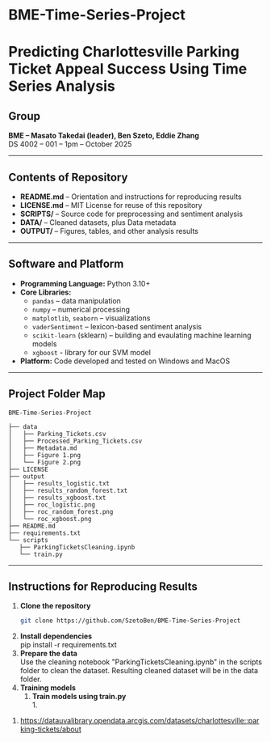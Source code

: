 # BME-Time-Series-Project
# Predicting Charlottesville Parking Ticket Appeal Success Using Time Series Analysis   

## Group  
**BME –  Masato Takedai (leader), Ben Szeto, Eddie Zhang**  
DS 4002 – 001 – 1pm – October 2025  

---

## Contents of Repository  
- **README.md** – Orientation and instructions for reproducing results  
- **LICENSE.md** – MIT License for reuse of this repository  
- **SCRIPTS/** – Source code for preprocessing and sentiment analysis  
- **DATA/** – Cleaned datasets, plus Data metadata 
- **OUTPUT/** – Figures, tables, and other analysis results  

---

## Software and Platform  
- **Programming Language:** Python 3.10+  
- **Core Libraries:**  
  - `pandas` – data manipulation  
  - `numpy` – numerical processing  
  - `matplotlib`, `seaborn` – visualizations  
  - `vaderSentiment` – lexicon-based sentiment analysis  
  - `scikit-learn` (sklearn) – building and evaulating machine learning models
  - `xgboost` - library for our SVM model 
- **Platform:** Code developed and tested on Windows and MacOS  

---

## Project Folder Map  
 ```
BME-Time-Series-Project

├── data
│   ├── Parking_Tickets.csv
│   ├── Processed_Parking_Tickets.csv
│   ├── Metadata.md
│   ├── Figure 1.png
│   └── Figure 2.png
├── LICENSE
├── output
│   ├── results_logistic.txt
│   ├── results_random_forest.txt
│   ├── results_xgboost.txt
│   ├── roc_logistic.png
│   ├── roc_random_forest.png
│   └── roc_xgboost.png
├── README.md
├── requirements.txt
└── scripts
    ├── ParkingTicketsCleaning.ipynb
    └── train.py
```

---

## Instructions for Reproducing Results  
1. **Clone the repository**  
   ```bash
   git clone https://github.com/SzetoBen/BME-Time-Series-Project
2. **Install dependencies**\
    pip install -r requirements.txt
3. **Prepare the data**\
    Use the cleaning notebook "ParkingTicketsCleaning.ipynb" in the scripts folder to clean the dataset. Resulting cleaned dataset will be in the data folder.
4. **Training models**
    1) **Train models using train.py**\
        1. 
    
1) https://datauvalibrary.opendata.arcgis.com/datasets/charlottesville::parking-tickets/about


